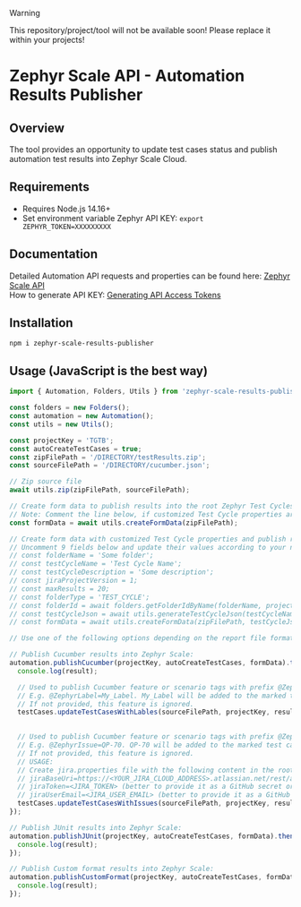 > [!WARNING]  
> This repository/project/tool will not be available soon! Please replace it within your projects!


# Zephyr Scale API - Automation Results Publisher

## Overview
The tool provides an opportunity to update test cases status and publish automation test results into Zephyr Scale Cloud.  

## Requirements
- Requires Node.js 14.16+
- Set environment variable Zephyr API KEY: `export ZEPHYR_TOKEN=XXXXXXXXX`

## Documentation
Detailed Automation API requests and properties can be found here: [Zephyr Scale API](https://support.smartbear.com/zephyr-scale-cloud/api-docs/#tag/Automations)   
How to generate API KEY: [Generating API Access Tokens](https://support.smartbear.com/zephyr-scale-cloud/docs/rest-api/generating-api-access-tokens.html)  


## Installation
```
npm i zephyr-scale-results-publisher
```

## Usage (JavaScript is the best way)

```javascript
import { Automation, Folders, Utils } from 'zephyr-scale-results-publisher';

const folders = new Folders();
const automation = new Automation();
const utils = new Utils();

const projectKey = 'TGTB';
const autoCreateTestCases = true;
const zipFilePath = '/DIRECTORY/testResults.zip';
const sourceFilePath = '/DIRECTORY/cucumber.json';

// Zip source file
await utils.zip(zipFilePath, sourceFilePath);

// Create form data to publish results into the root Zephyr Test Cycles folder
// Note: Comment the line below, if customized Test Cycle properties are uncommented/used.
const formData = await utils.createFormData(zipFilePath);

// Create form data with customized Test Cycle properties and publish results into a specific Zephyr Test Cycles folder
// Uncomment 9 fields below and update their values according to your needs.
// const folderName = 'Some folder';
// const testCycleName = 'Test Cycle Name';
// const testCycleDescription = 'Some description';
// const jiraProjectVersion = 1;
// const maxResults = 20;
// const folderType = 'TEST_CYCLE';
// const folderId = await folders.getFolderIdByName(folderName, projectKey, maxResults, folderType);
// const testCycleJson = await utils.generateTestCycleJson(testCycleName, testCycleDescription, jiraProjectVersion, folderId);
// const formData = await utils.createFormData(zipFilePath, testCycleJson);

// Use one of the following options depending on the report file format:

// Publish Cucumber results into Zephyr Scale:
automation.publishCucumber(projectKey, autoCreateTestCases, formData).then((result) => {
  console.log(result);

  // Used to publish Cucumber feature or scenario tags with prefix @ZephyrLabel= are added to the test cases as labels. 
  // E.g. @ZephyrLabel=My_Label. My_Label will be added to the marked test case as label. 
  // If not provided, this feature is ignored. 
  testCases.updateTestCasesWithLables(sourceFilePath, projectKey, result.testCycle.key);

  
  // Used to publish Cucumber feature or scenario tags with prefix @ZephyrIssue= as linked Jira issues. 
  // E.g. @ZephyrIssue=QP-70. QP-70 will be added to the marked test case into Traceability -> Issues. 
  // If not provided, this feature is ignored. 
  // USAGE:
  // Create jira.properties file with the following content in the root or your project
  // jiraBaseUri=https://<YOUR_JIRA_CLOUD_ADDRESS>.atlassian.net/rest/api/3/  
  // jiraToken=<JIRA_TOKEN> (better to provide it as a GitHub secret or an environment variable. E.g. for Windows: set JIRA_TOKEN=xxxxxxxxxxxxxx)  
  // jiraUserEmail=<JIRA_USER_EMAIL> (better to provide it as a GitHub secret or an environment variable. E.g. for Windows: set JIRA_USER_EMAIL=john.smith@ah.nl)
  testCases.updateTestCasesWithIssues(sourceFilePath, projectKey, result.testCycle.key);
});

// Publish JUnit results into Zephyr Scale:
automation.publishJUnit(projectKey, autoCreateTestCases, formData).then((result) => {
  console.log(result);
});

// Publish Custom format results into Zephyr Scale:
automation.publishCustomFormat(projectKey, autoCreateTestCases, formData).then((result) => {
  console.log(result);
});

```
